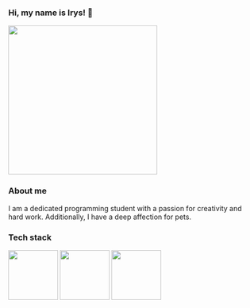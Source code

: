 ### Hi, my name is Irys! 👋 

<img src="https://user-images.githubusercontent.com/74038190/216658117-5a5c9ab7-7319-4ffa-9e64-79d6bf0fb8d1.gif" width="300" /> 

### About me 

I am a dedicated programming student with a passion for creativity and hard work. Additionally, I have a deep affection for pets. 

### Tech stack 

<img src="https://cdn.jsdelivr.net/gh/devicons/devicon@latest/icons/html5/html5-original-wordmark.svg" width="100" /> <img src="https://cdn.jsdelivr.net/gh/devicons/devicon@latest/icons/css3/css3-original-wordmark.svg" width="100" /> <img src="https://cdn.jsdelivr.net/gh/devicons/devicon@latest/icons/javascript/javascript-original.svg" width="100" /> 
